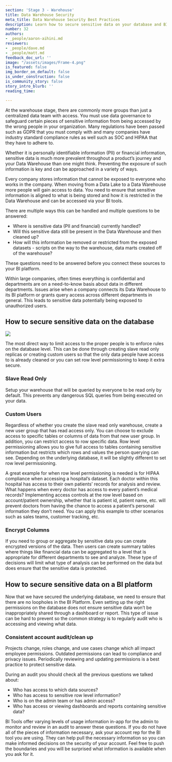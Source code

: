 ```yaml
---
section: 'Stage 3 - Warehouse'
title: Data Warehouse Security
meta_title: Data Warehouse Security Best Practices
description: Learn how to secure sensitive data on your database and BI platform.
number: 32
authors:
- _people/aaron-aihini.md
reviewers:
- _people/dave.md
- _people/matt.md
feedback_doc_url: ''
image: "/assets/images/Frame-4.png"
is_featured: false
img_border_on_default: false
is_under_construction: false
is_community_story: false
story_intro_blurb: ''
reading_time: 

---
```

At the warehouse stage, there are commonly more groups than just a centralized data team with access. You must use data governance to safeguard certain pieces of sensitive information from being accessed by the wrong people in your organization. Many regulations have been passed such as GDPR that you must comply with and many companies have industry standard compliance rules as well such as SOC and HIPAA that they have to adhere to.

Whether it is personally identifiable information (PII) or financial information, sensitive data is much more prevalent throughout a product’s journey and your Data Warehouse than one might think. Preventing the exposure of such information is key and can be approached in a variety of ways.

Every company stores information that cannot be exposed to everyone who works in the company. When moving from a Data Lake to a Data Warehouse more people will gain access to data. You need to ensure that sensitive information is aligned to what is being stored and how it is restricted in the Data Warehouse and can be accessed via your BI tools.

There are multiple ways this can be handled and multiple questions to be answered:

* Where is sensitive data (PII and financial) currently handled?
* Will this sensitive data still be present in the Data Warehouse and then cleaned up?
* How will this information be removed or restricted from the exposed datasets - scripts on the way to the warehouse, data marts created off of the warehouse?

These questions need to be answered before you connect these sources to your BI platform.

Within large companies, often times everything is confidential and departments are on a need-to-know basis about data in different departments. Issues arise when a company connects its Data Warehouse to its BI platform or grants query access across different departments in general. This leads to sensitive data potentially being exposed to unauthorized users.

## How to secure sensitive data on the database

![](/assets/images/Frame-2.png)

The most direct way to limit access to the proper people is to enforce rules on the database level. This can be done through creating slave read only replicas or creating custom users so that the only data people have access to is already cleaned or you can set row level permissioning to keep it extra secure.

### Slave Read Only

Setup your warehouse that will be queried by everyone to be read only by default. This prevents any dangerous SQL queries from being executed on your data.

### Custom Users

Regardless of whether you create the slave read only warehouse, create a new user group that has read access only. You can choose to exclude access to specific tables or columns of data from that new user group. In addition, you can restrict access to row specific data. Row level permissioning allows you to give full access to tables containing sensitive information but restricts which rows and values the person querying can see. Depending on the underlying database, it will be slightly different to set row level permissioning.

A great example for when row level permissioning is needed is for HIPAA compliance when accessing a hospital’s dataset. Each doctor within this hospital has access to their own patients’ records for analysis and review. What happens when every doctor has access to every patient’s medical records? Implementing access controls at the row level based on account/patient ownership, whether that is patient id, patient name, etc. will prevent doctors from having the chance to access a patient’s personal information they don’t need. You can apply this example to other scenarios such as sales teams, customer tracking, etc.

### Encrypt Columns

If you need to group or aggregate by sensitive data you can create encrypted versions of the data. Then users can create summary tables where things like financial data can be aggregated to a level that is appropriate for different departments to see and analyze. These type of decisions will limit what type of analysis can be performed on the data but does ensure that the sensitive data is protected.

## How to secure sensitive data on a BI platform

Now that we have secured the underlying database, we need to ensure that there are no loopholes in the BI Platform. Even setting up the right permissions on the database does not ensure sensitive data won’t be inappropriately shared through a dashboard or report. This type of issue can be hard to prevent so the common strategy is to regularly audit who is accessing and viewing what data.

### Consistent account audit/clean up

Projects change, roles change, and use cases change which all impact employee permissions. Outdated permissions can lead to compliance and privacy issues. Periodically reviewing and updating permissions is a best practice to protect sensitive data.

During an audit you should check all the previous questions we talked about:

* Who has access to which data sources?
* Who has access to sensitive row level information?
* Who is on the admin team or has admin access?
* Who has access or viewing dashboards and reports containing sensitive data?

BI Tools offer varying levels of usage information in-app for the admin to monitor and review in an audit to answer these questions. If you do not have all of the pieces of information necessary, ask your account rep for the BI tool you are using. They can help pull the necessary information so you can make informed decisions on the security of your account. Feel free to push the boundaries and you will be surprised what information is available when you ask for it.